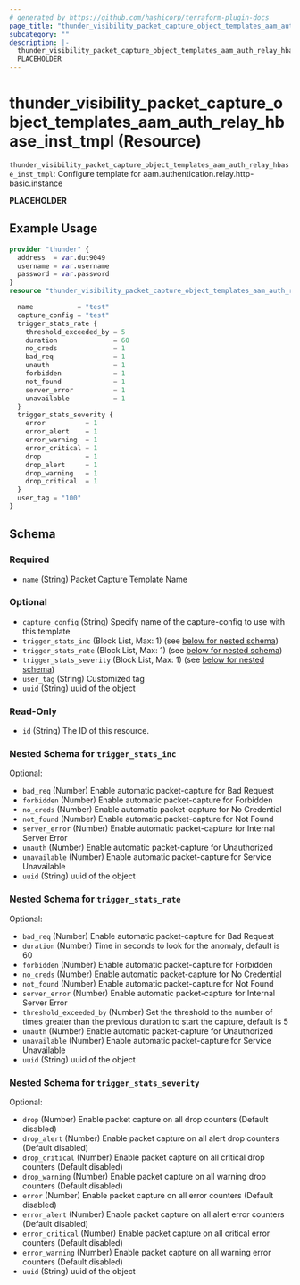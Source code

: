 ```yaml
---
# generated by https://github.com/hashicorp/terraform-plugin-docs
page_title: "thunder_visibility_packet_capture_object_templates_aam_auth_relay_hbase_inst_tmpl Resource - terraform-provider-thunder"
subcategory: ""
description: |-
  thunder_visibility_packet_capture_object_templates_aam_auth_relay_hbase_inst_tmpl: Configure template for aam.authentication.relay.http-basic.instance
  PLACEHOLDER
---
```


# thunder_visibility_packet_capture_object_templates_aam_auth_relay_hbase_inst_tmpl (Resource)

`thunder_visibility_packet_capture_object_templates_aam_auth_relay_hbase_inst_tmpl`: Configure template for aam.authentication.relay.http-basic.instance

__PLACEHOLDER__

## Example Usage

```terraform
provider "thunder" {
  address  = var.dut9049
  username = var.username
  password = var.password
}
resource "thunder_visibility_packet_capture_object_templates_aam_auth_relay_hbase_inst_tmpl" "thunder_visibility_packet_capture_object_templates_aam_auth_relay_hbase_inst_tmpl" {

  name           = "test"
  capture_config = "test"
  trigger_stats_rate {
    threshold_exceeded_by = 5
    duration              = 60
    no_creds              = 1
    bad_req               = 1
    unauth                = 1
    forbidden             = 1
    not_found             = 1
    server_error          = 1
    unavailable           = 1
  }
  trigger_stats_severity {
    error          = 1
    error_alert    = 1
    error_warning  = 1
    error_critical = 1
    drop           = 1
    drop_alert     = 1
    drop_warning   = 1
    drop_critical  = 1
  }
  user_tag = "100"
}
```

<!-- schema generated by tfplugindocs -->
## Schema

### Required

- `name` (String) Packet Capture Template Name

### Optional

- `capture_config` (String) Specify name of the capture-config to use with this template
- `trigger_stats_inc` (Block List, Max: 1) (see [below for nested schema](#nestedblock--trigger_stats_inc))
- `trigger_stats_rate` (Block List, Max: 1) (see [below for nested schema](#nestedblock--trigger_stats_rate))
- `trigger_stats_severity` (Block List, Max: 1) (see [below for nested schema](#nestedblock--trigger_stats_severity))
- `user_tag` (String) Customized tag
- `uuid` (String) uuid of the object

### Read-Only

- `id` (String) The ID of this resource.

<a id="nestedblock--trigger_stats_inc"></a>
### Nested Schema for `trigger_stats_inc`

Optional:

- `bad_req` (Number) Enable automatic packet-capture for Bad Request
- `forbidden` (Number) Enable automatic packet-capture for Forbidden
- `no_creds` (Number) Enable automatic packet-capture for No Credential
- `not_found` (Number) Enable automatic packet-capture for Not Found
- `server_error` (Number) Enable automatic packet-capture for Internal Server Error
- `unauth` (Number) Enable automatic packet-capture for Unauthorized
- `unavailable` (Number) Enable automatic packet-capture for Service Unavailable
- `uuid` (String) uuid of the object


<a id="nestedblock--trigger_stats_rate"></a>
### Nested Schema for `trigger_stats_rate`

Optional:

- `bad_req` (Number) Enable automatic packet-capture for Bad Request
- `duration` (Number) Time in seconds to look for the anomaly, default is 60
- `forbidden` (Number) Enable automatic packet-capture for Forbidden
- `no_creds` (Number) Enable automatic packet-capture for No Credential
- `not_found` (Number) Enable automatic packet-capture for Not Found
- `server_error` (Number) Enable automatic packet-capture for Internal Server Error
- `threshold_exceeded_by` (Number) Set the threshold to the number of times greater than the previous duration to start the capture, default is 5
- `unauth` (Number) Enable automatic packet-capture for Unauthorized
- `unavailable` (Number) Enable automatic packet-capture for Service Unavailable
- `uuid` (String) uuid of the object


<a id="nestedblock--trigger_stats_severity"></a>
### Nested Schema for `trigger_stats_severity`

Optional:

- `drop` (Number) Enable packet capture on all drop counters (Default disabled)
- `drop_alert` (Number) Enable packet capture on all alert drop counters (Default disabled)
- `drop_critical` (Number) Enable packet capture on all critical drop counters (Default disabled)
- `drop_warning` (Number) Enable packet capture on all warning drop counters (Default disabled)
- `error` (Number) Enable packet capture on all error counters (Default disabled)
- `error_alert` (Number) Enable packet capture on all alert error counters (Default disabled)
- `error_critical` (Number) Enable packet capture on all critical error counters (Default disabled)
- `error_warning` (Number) Enable packet capture on all warning error counters (Default disabled)
- `uuid` (String) uuid of the object


